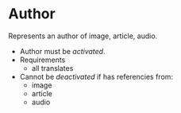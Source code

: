 # Author

Represents an author of image, article, audio.

- Author must be *activated*.
- Requirements
  - all translates
- Cannot be *deactivated* if has referencies from:
  - image
  - article
  - audio
